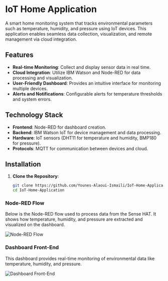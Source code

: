 # IoT Home Application

A smart home monitoring system that tracks environmental parameters such as temperature, humidity, and pressure using IoT devices. This application enables seamless data collection, visualization, and remote management via cloud integration.

## Features
- **Real-time Monitoring**: Collect and display sensor data in real time.
- **Cloud Integration**: Utilize IBM Watson and Node-RED for data processing and visualization.
- **User-Friendly Dashboard**: Provides an intuitive interface for monitoring multiple devices.
- **Alerts and Notifications**: Configurable alerts for temperature thresholds and system errors.

## Technology Stack
- **Frontend**: Node-RED for dashboard creation.
- **Backend**: IBM Watson IoT for device management and data processing.
- **Hardware**: IoT sensors (DHT11 for temperature and humidity, BMP180 for pressure).
- **Protocols**: MQTT for communication between devices and cloud.

## Installation
1. **Clone the Repository**:
   ```bash
   git clone https://github.com/Younes-Alaoui-Ismaili/IoT-Home-Application.git
   cd IoT-Home-Application
### Node-RED Flow
Below is the Node-RED flow used to process data from the Sense HAT. It shows how temperature, humidity, and pressure are extracted and visualized on the dashboard.

![Node-RED Flow](Flow%20on%20Node-Red.png)

### Dashboard Front-End
This dashboard provides real-time monitoring of environmental data like temperature, humidity, and pressure.

![Dashboard Front-End](Home-monitoring-Front-End.png)
